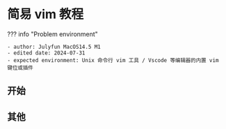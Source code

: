 # 简易 vim 教程

??? info "Problem environment"

    - author: Julyfun MacOS14.5 M1
    - edited date: 2024-07-31
    - expected environment: Unix 命令行 vim 工具 / Vscode 等编辑器的内置 vim 键位或插件

## 开始

## 其他
